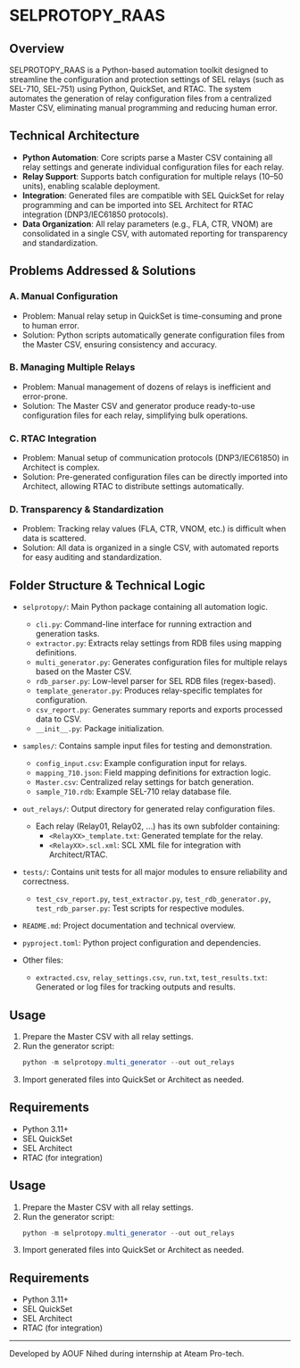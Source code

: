 
# SELPROTOPY_RAAS

## Overview
SELPROTOPY_RAAS is a Python-based automation toolkit designed to streamline the configuration and protection settings of SEL relays (such as SEL-710, SEL-751) using Python, QuickSet, and RTAC. The system automates the generation of relay configuration files from a centralized Master CSV, eliminating manual programming and reducing human error.

## Technical Architecture
- **Python Automation**: Core scripts parse a Master CSV containing all relay settings and generate individual configuration files for each relay.
- **Relay Support**: Supports batch configuration for multiple relays (10–50 units), enabling scalable deployment.
- **Integration**: Generated files are compatible with SEL QuickSet for relay programming and can be imported into SEL Architect for RTAC integration (DNP3/IEC61850 protocols).
- **Data Organization**: All relay parameters (e.g., FLA, CTR, VNOM) are consolidated in a single CSV, with automated reporting for transparency and standardization.

## Problems Addressed & Solutions

### A. Manual Configuration
- Problem: Manual relay setup in QuickSet is time-consuming and prone to human error.
- Solution: Python scripts automatically generate configuration files from the Master CSV, ensuring consistency and accuracy.

### B. Managing Multiple Relays
- Problem: Manual management of dozens of relays is inefficient and error-prone.
- Solution: The Master CSV and generator produce ready-to-use configuration files for each relay, simplifying bulk operations.

### C. RTAC Integration
- Problem: Manual setup of communication protocols (DNP3/IEC61850) in Architect is complex.
- Solution: Pre-generated configuration files can be directly imported into Architect, allowing RTAC to distribute settings automatically.

### D. Transparency & Standardization
- Problem: Tracking relay values (FLA, CTR, VNOM, etc.) is difficult when data is scattered.
- Solution: All data is organized in a single CSV, with automated reports for easy auditing and standardization.


## Folder Structure & Technical Logic

- `selprotopy/`: Main Python package containing all automation logic.
	- `cli.py`: Command-line interface for running extraction and generation tasks.
	- `extractor.py`: Extracts relay settings from RDB files using mapping definitions.
	- `multi_generator.py`: Generates configuration files for multiple relays based on the Master CSV.
	- `rdb_parser.py`: Low-level parser for SEL RDB files (regex-based).
	- `template_generator.py`: Produces relay-specific templates for configuration.
	- `csv_report.py`: Generates summary reports and exports processed data to CSV.
	- `__init__.py`: Package initialization.

- `samples/`: Contains sample input files for testing and demonstration.
	- `config_input.csv`: Example configuration input for relays.
	- `mapping_710.json`: Field mapping definitions for extraction logic.
	- `Master.csv`: Centralized relay settings for batch generation.
	- `sample_710.rdb`: Example SEL-710 relay database file.

- `out_relays/`: Output directory for generated relay configuration files.
	- Each relay (Relay01, Relay02, ...) has its own subfolder containing:
		- `<RelayXX>_template.txt`: Generated template for the relay.
		- `<RelayXX>.scl.xml`: SCL XML file for integration with Architect/RTAC.

- `tests/`: Contains unit tests for all major modules to ensure reliability and correctness.
	- `test_csv_report.py`, `test_extractor.py`, `test_rdb_generator.py`, `test_rdb_parser.py`: Test scripts for respective modules.

- `README.md`: Project documentation and technical overview.

- `pyproject.toml`: Python project configuration and dependencies.

- Other files:
	- `extracted.csv`, `relay_settings.csv`, `run.txt`, `test_results.txt`: Generated or log files for tracking outputs and results.

## Usage
1. Prepare the Master CSV with all relay settings.
2. Run the generator script:
	 ```powershell
	 python -m selprotopy.multi_generator --out out_relays
	 ```
3. Import generated files into QuickSet or Architect as needed.

## Requirements
- Python 3.11+
- SEL QuickSet
- SEL Architect
- RTAC (for integration)

## Usage
1. Prepare the Master CSV with all relay settings.
2. Run the generator script:
	```powershell
	python -m selprotopy.multi_generator --out out_relays
	```
3. Import generated files into QuickSet or Architect as needed.

## Requirements
- Python 3.11+
- SEL QuickSet
- SEL Architect
- RTAC (for integration)


---
Developed by AOUF Nihed during internship at Ateam Pro-tech.

#
